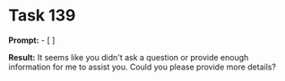 # Task 139

**Prompt:** - [ ]

**Result:**
It seems like you didn't ask a question or provide enough information for me to assist you. Could you please provide more details?
